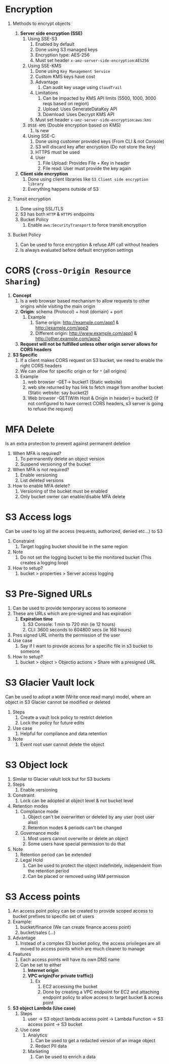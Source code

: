 

# Encryption

1. Methods to encrypt objects
   1. **Server side encryption (SSE)**
      1. Using SSE-S3
         1. Enabled by default
         2. Done using S3 managed keys
         3. Encryption type: AES-256
         4. Must set header `x-amz-server-side-encryption`:`AES256`
      2. Using SSE-KMS
         1. Done using `Key Management Service`
         2. Custom KMS keys have cost 
         3. Advantage
            1. Can audit key usage using `CloudTrail`
         4. Limitations
            1. Can be impacted by KMS API limits (5500, 1000, 3000 reqs based on region)
            2. Upload: Uses GenerateDataKey API
            3. Download: Uses Decrypt KMS API
         5. Must set header `x-amz-server-side-encryption`:`aws:kms`
      3. `DSSE-KMS` (Double encryption based on KMS)
         1. Is new
      4. Using SSE-C
         1. Done using customer provided keys (From CLI & not Console)
         2. S3 will discard key after encryption (Do not store the key)
         3. HTTPS must be used
         4. User
             1. File Upload: Provides File + Key in header
             2. File read: User must provide the key again
   2. **Client side encryption**
      1. Done using client libraries like `S3 Client side encryption library`
      2. Everything happens outside of S3
   
2. Transit encryption
   1. Done using SSL/TLS
   2. S3 has both `HTTP` & `HTTPS` endpoints
   3. Bucket Policy
      1. Enable `aws:SecurityTransport` to force transit encryption
         
3. Bucket Policy
   1. Can be used to force encryption & refuse API call without headers
   2. Is always evaluated before default encryption settings
    

# CORS (`Cross-Origin Resource Sharing`)

1. **Concept**
   1. Is a web browser based mechanism to allow requests to other origins while visiting the main origin
   2. **Origin**: schema (Protocol) + host (domain) + port
      1. Example
         1. Same origin: http://example.com/app1 & http://example.com/app2
         2. Different origin: http://www.example.com/app1 & http://other.example.com/app2
   3. **Request will not be fulfilled unless other origin server allows for CORS headers**
2. **S3 Specific**
   1. If a client makes CORS request on S3 bucket, we need to enable the right CORS headers
   2. We can allow for specific origin or for `*` (all origins)
   3. Example
      1. web browser -GET-> bucket1 (Static website) 
      2. web site returned by has link to fetch image from another bucket (Static website: say bucket2)
      3. Web browser -GET(With Host & Origin in header)-> bucket2 (If not configured to have correct CORS headers, s3 server is going to refuse the request)



# MFA Delete

Is an extra protection to prevent against permanent deletion

1. When MFA is required?
   1. To permanently delete an object version
   2. Suspend versioning of the bucket
2. When MFA is not required?
   1. Enable versioning
   2. List deleted versions
3. How to enable MFA delete?
   1. Versioning of the bucket must be enabled
   2. Only bucket owner can enable/disable MFA delete

# S3 Access logs

Can be used to log all the access (requests, authorized, denied etc...) to S3

1. Constraint
   1. Target logging bucket should be in the same region
2. Note
   1. Do not set the logging bucket to be the monitored bucket (This creates a logging loop)
3. How to setup?
   1. bucket > properties > Server access logging

# S3 Pre-Signed URLs

1. Can be used to provide temporary access to someone
2. These are URLs which are pre-signed and has expiration
   1. **Expiration time**
      1. S3 Console: 1 min to 720 min (ie 12 hours)
      2. CLI: 3600 seconds to 604800 secs (ie 168 hours)
3. Pres signed URL inherits the permission of the user
4. Use case
   1. Say if I want to provide access for a specific file in s3 bucket to someone 
5. How to setup?
   1. bucket > object > Objectio actions > Share with a presigned URL

# S3 Glacier Vault lock

Can be used to adopt a `WORM` (Write once read many) model, where an object in S3 Glacier cannot be  modified or deleted

1. Steps
   1. Create a vault lock policy to restrict deletion
   2. Lock the policy for future edits
2. Use case
   1. Helpful for compliance and data retention
3. Note
   1. Event root user cannot delete the object

# S3 Object lock

1. Similar to Glacier valult lock but for S3 buckets
2. Steps
   1. Enable versioning
3. Constraint
   1. Lock can be adopted at object level & not bucket level
4. Retention modes
   1. Compliance mode
      1. Object can't be overwritten or deleted by any user (root user also)
      2. Retention modes & periods can't be changed
   2. Governance mode
      1. Most users cannot overwrite or delete an object
      2. Some users have special permission to do that
5. Note
   1. Retention period can be extended
   2. Legal Hold
      1. Can be used to protect the object indefinitely, independent from the retention period
      2. Can be placed or removed using IAM permission



# S3 Access points

1. An access point policy can be created to provide scoped access to bucket prefixes to specific set of users
2. Example:
   1. bucket/finance (We can create finance access point)
   2. bucket/sales   (...)
3. Advantage
   1. Instead of a complex S3 bucket policy, the access privileges are all moved to access points which are much cleaner to manage
4. Features
   1. Each access points will have its own DNS name 
   2. Can be set to either
      1. **Internet origin**
      2. **VPC origin(For private traffic))**
         1. Ex
            1. EC2 accessing the bucket
            2. Done by creating a VPC endpoint for EC2 and attaching endpoint policy to allow access to target bucket & access point
5. **S3 object Lambda (Use case)**
   1. Steps
      1. user -> S3 object lambda access point -> Lambda Function -> S3 access point -> S3 bucket
   2. Use case
      1. Analytics
         1. Can be used to get a redacted version of an image object
         2. Redact PII data
      2. Marketing
         1. Can be used to enrich a data







